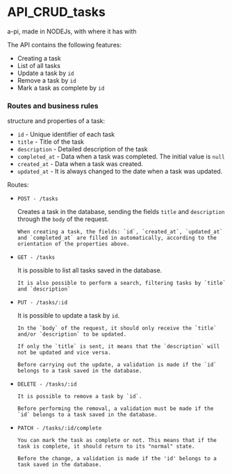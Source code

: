 # API_CRUD_tasks

a-pi, made in NODEJs, with where it has with

The API contains the following features:

- Creating a task
- List of all tasks
- Update a task by `id`
- Remove a task by `id`
- Mark a task as complete by `id`

### Routes and business rules

   structure and properties of a task:

- `id` - Unique identifier of each task
- `title` - Title of the task
- `description` - Detailed description of the task
- `completed_at` - Data when a task was completed. The initial value is `null`
- `created_at` - Data when a task was created.
- `updated_at` - It is always changed to the date when a task was updated.

Routes:

- `POST - /tasks`
    
   Creates a task in the database, sending the fields `title` and `description` through the `body` of the request.
    
      When creating a task, the fields: `id`, `created_at`, `updated_at` and `completed_at` are filled in automatically, according to the orientation of the properties above.
    
- `GET - /tasks`
    
     It is possible to list all tasks saved in the database.
    
      It is also possible to perform a search, filtering tasks by `title` and `description`
    
- `PUT - /tasks/:id`
    
     It is possible to update a task by `id`.
    
      In the `body` of the request, it should only receive the `title` and/or `description` to be updated.
    
      If only the `title` is sent, it means that the `description` will not be updated and vice versa.
    
      Before carrying out the update, a validation is made if the `id` belongs to a task saved in the database.
    
- `DELETE - /tasks/:id`
    
      It is possible to remove a task by `id`.
    
      Before performing the removal, a validation must be made if the `id` belongs to a task saved in the database.
    
- `PATCH - /tasks/:id/complete`
    
      You can mark the task as complete or not. This means that if the task is complete, it should return to its "normal" state.
          
      Before the change, a validation is made if the 'id' belongs to a task saved in the database.
